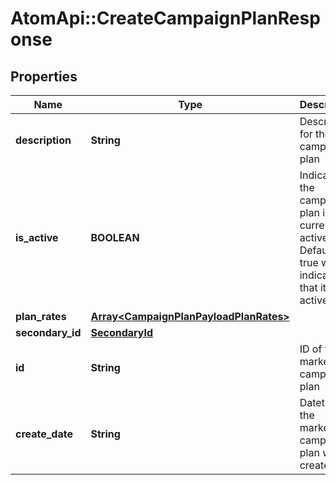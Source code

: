 # AtomApi::CreateCampaignPlanResponse

## Properties
Name | Type | Description | Notes
------------ | ------------- | ------------- | -------------
**description** | **String** | Description for the campaign plan | 
**is_active** | **BOOLEAN** | Indicates if the campaign plan is currently active. Defaults to true which indicates that it is active | [optional] [default to true]
**plan_rates** | [**Array&lt;CampaignPlanPayloadPlanRates&gt;**](CampaignPlanPayloadPlanRates.md) |  | [optional] 
**secondary_id** | [**SecondaryId**](SecondaryId.md) |  | [optional] 
**id** | **String** | ID of the marketing campaign plan | [optional] 
**create_date** | **String** | Datetime the marketing campaign plan was created | [optional] 


